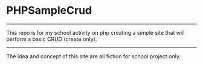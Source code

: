 # PHPSampleCrud

---------------------------
This repo is for my school activity on php
creating a simple site that will perform
a basic CRUD (create only).

---------------------------

The Idea and concept of this site are all fiction
for school project only.
